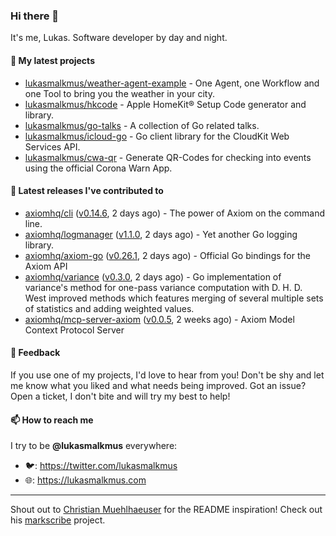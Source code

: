 ### Hi there 👋

It's me, Lukas. Software developer by day and night.

#### 🌱 My latest projects

- [lukasmalkmus/weather-agent-example](https://github.com/lukasmalkmus/weather-agent-example) - One Agent, one Workflow and one Tool to bring you the weather in your city.
- [lukasmalkmus/hkcode](https://github.com/lukasmalkmus/hkcode) - Apple HomeKit® Setup Code generator and library.
- [lukasmalkmus/go-talks](https://github.com/lukasmalkmus/go-talks) - A collection of Go related talks.
- [lukasmalkmus/icloud-go](https://github.com/lukasmalkmus/icloud-go) - Go client library for the CloudKit Web Services API.
- [lukasmalkmus/cwa-qr](https://github.com/lukasmalkmus/cwa-qr) - Generate QR-Codes for checking into events using the official Corona Warn App.

#### 🔭 Latest releases I've contributed to

- [axiomhq/cli](https://github.com/axiomhq/cli) ([v0.14.6](https://github.com/axiomhq/cli/releases/tag/v0.14.6), 2 days ago) - The power of Axiom on the command line.
- [axiomhq/logmanager](https://github.com/axiomhq/logmanager) ([v1.1.0](https://github.com/axiomhq/logmanager/releases/tag/v1.1.0), 2 days ago) - Yet another Go logging library.
- [axiomhq/axiom-go](https://github.com/axiomhq/axiom-go) ([v0.26.1](https://github.com/axiomhq/axiom-go/releases/tag/v0.26.1), 2 days ago) - Official Go bindings for the Axiom API
- [axiomhq/variance](https://github.com/axiomhq/variance) ([v0.3.0](https://github.com/axiomhq/variance/releases/tag/v0.3.0), 2 days ago) - Go implementation of variance&#39;s method for one-pass variance computation with D. H. D. West improved methods which features merging of several multiple sets of statistics and adding weighted values.
- [axiomhq/mcp-server-axiom](https://github.com/axiomhq/mcp-server-axiom) ([v0.0.5](https://github.com/axiomhq/mcp-server-axiom/releases/tag/v0.0.5), 2 weeks ago) - Axiom Model Context Protocol Server

#### 💬 Feedback

If you use one of my projects, I'd love to hear from you! Don't be shy and let
me know what you liked and what needs being improved. Got an issue? Open a
ticket, I don't bite and will try my best to help!

#### 📫 How to reach me

I try to be **@lukasmalkmus** everywhere:

- 🐦: https://twitter.com/lukasmalkmus
- 🌐: https://lukasmalkmus.com

---

Shout out to [Christian Muehlhaeuser](https://github.com/muesli) for the README
inspiration! Check out his [markscribe](https://github.com/muesli/markscribe)
project.
